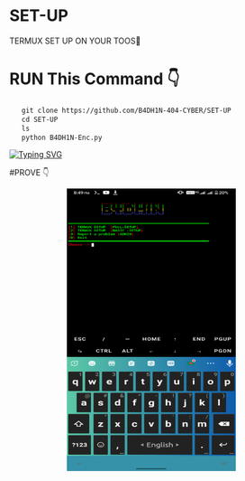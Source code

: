 # SET-UP
TERMUX SET UP ON YOUR TOOS🥰
# RUN This Command 👇
       git clone https://github.com/B4DH1N-404-CYBER/SET-UP
       cd SET-UP
       ls
       python B4DH1N-Enc.py



[![Typing SVG](https://readme-typing-svg.demolab.com?font=Fira+Code&size=30&pause=1000&color=F70B0BC0&width=435&lines=SET-UP+TOOL+%F0%9F%98%8D)](https://git.io/typing-svg)

#PROVE 👇
<p align="center">
<img src='Screenshot_20230409-204908.png' style="height:500px;width:300px;" >
</p>
